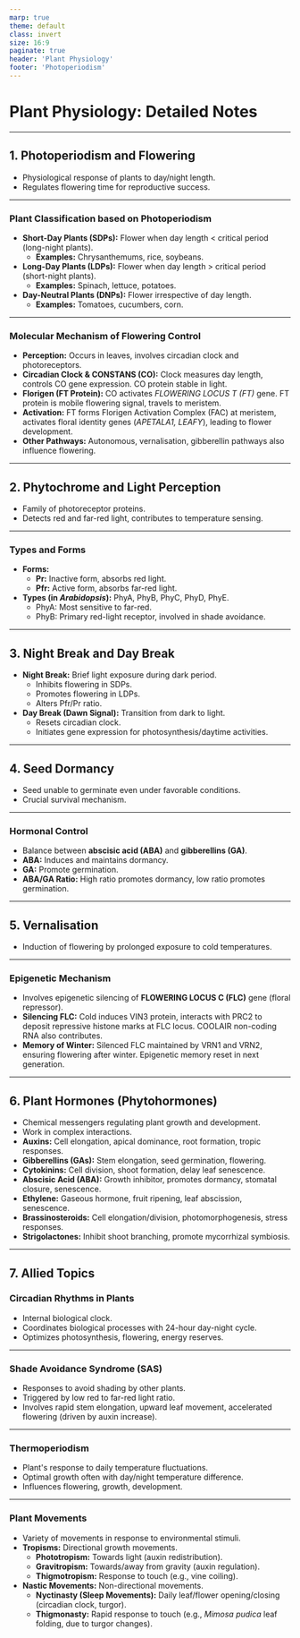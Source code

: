 ```yaml
---
marp: true
theme: default
class: invert
size: 16:9
paginate: true
header: 'Plant Physiology'
footer: 'Photoperiodism'
---
```


# Plant Physiology: Detailed Notes

---

## 1. Photoperiodism and Flowering

*   Physiological response of plants to day/night length.
*   Regulates flowering time for reproductive success.

---

### Plant Classification based on Photoperiodism

*   **Short-Day Plants (SDPs):** Flower when day length < critical period (long-night plants).
    *   **Examples:** Chrysanthemums, rice, soybeans.
*   **Long-Day Plants (LDPs):** Flower when day length > critical period (short-night plants).
    *   **Examples:** Spinach, lettuce, potatoes.
*   **Day-Neutral Plants (DNPs):** Flower irrespective of day length.
    *   **Examples:** Tomatoes, cucumbers, corn.

---

### Molecular Mechanism of Flowering Control

*   **Perception:** Occurs in leaves, involves circadian clock and photoreceptors.
*   **Circadian Clock & CONSTANS (CO):** Clock measures day length, controls CO gene expression. CO protein stable in light.
*   **Florigen (FT Protein):** CO activates *FLOWERING LOCUS T (FT)* gene. FT protein is mobile flowering signal, travels to meristem.
*   **Activation:** FT forms Florigen Activation Complex (FAC) at meristem, activates floral identity genes (*APETALA1, LEAFY*), leading to flower development.
*   **Other Pathways:** Autonomous, vernalisation, gibberellin pathways also influence flowering.

---

## 2. Phytochrome and Light Perception

*   Family of photoreceptor proteins.
*   Detects red and far-red light, contributes to temperature sensing.

---

### Types and Forms

*   **Forms:**
    *   **Pr:** Inactive form, absorbs red light.
    *   **Pfr:** Active form, absorbs far-red light.
*   **Types (in *Arabidopsis*):** PhyA, PhyB, PhyC, PhyD, PhyE.
    *   PhyA: Most sensitive to far-red.
    *   PhyB: Primary red-light receptor, involved in shade avoidance.

---

## 3. Night Break and Day Break

*   **Night Break:** Brief light exposure during dark period.
    *   Inhibits flowering in SDPs.
    *   Promotes flowering in LDPs.
    *   Alters Pfr/Pr ratio.
*   **Day Break (Dawn Signal):** Transition from dark to light.
    *   Resets circadian clock.
    *   Initiates gene expression for photosynthesis/daytime activities.

---

## 4. Seed Dormancy

*   Seed unable to germinate even under favorable conditions.
*   Crucial survival mechanism.

---

### Hormonal Control

*   Balance between **abscisic acid (ABA)** and **gibberellins (GA)**.
*   **ABA:** Induces and maintains dormancy.
*   **GA:** Promote germination.
*   **ABA/GA Ratio:** High ratio promotes dormancy, low ratio promotes germination.

---

## 5. Vernalisation

*   Induction of flowering by prolonged exposure to cold temperatures.

---

### Epigenetic Mechanism

*   Involves epigenetic silencing of **FLOWERING LOCUS C (FLC)** gene (floral repressor).
*   **Silencing FLC:** Cold induces VIN3 protein, interacts with PRC2 to deposit repressive histone marks at FLC locus. COOLAIR non-coding RNA also contributes.
*   **Memory of Winter:** Silenced FLC maintained by VRN1 and VRN2, ensuring flowering after winter. Epigenetic memory reset in next generation.

---

## 6. Plant Hormones (Phytohormones)

*   Chemical messengers regulating plant growth and development.
*   Work in complex interactions.
*   **Auxins:** Cell elongation, apical dominance, root formation, tropic responses.
*   **Gibberellins (GAs):** Stem elongation, seed germination, flowering.
*   **Cytokinins:** Cell division, shoot formation, delay leaf senescence.
*   **Abscisic Acid (ABA):** Growth inhibitor, promotes dormancy, stomatal closure, senescence.
*   **Ethylene:** Gaseous hormone, fruit ripening, leaf abscission, senescence.
*   **Brassinosteroids:** Cell elongation/division, photomorphogenesis, stress responses.
*   **Strigolactones:** Inhibit shoot branching, promote mycorrhizal symbiosis.

---

## 7. Allied Topics

### Circadian Rhythms in Plants

*   Internal biological clock.
*   Coordinates biological processes with 24-hour day-night cycle.
*   Optimizes photosynthesis, flowering, energy reserves.

---

### Shade Avoidance Syndrome (SAS)

*   Responses to avoid shading by other plants.
*   Triggered by low red to far-red light ratio.
*   Involves rapid stem elongation, upward leaf movement, accelerated flowering (driven by auxin increase).

---

### Thermoperiodism

*   Plant's response to daily temperature fluctuations.
*   Optimal growth often with day/night temperature difference.
*   Influences flowering, growth, development.

---

### Plant Movements

*   Variety of movements in response to environmental stimuli.
*   **Tropisms:** Directional growth movements.
    *   **Phototropism:** Towards light (auxin redistribution).
    *   **Gravitropism:** Towards/away from gravity (auxin regulation).
    *   **Thigmotropism:** Response to touch (e.g., vine coiling).
*   **Nastic Movements:** Non-directional movements.
    *   **Nyctinasty (Sleep Movements):** Daily leaf/flower opening/closing (circadian clock, turgor).
    *   **Thigmonasty:** Rapid response to touch (e.g., *Mimosa pudica* leaf folding, due to turgor changes).
